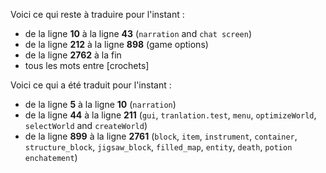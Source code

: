 
Voici ce qui reste à traduire pour l'instant :

* de la ligne **10** à la ligne **43** (`narration` and `chat screen`)
* de la ligne **212** à la ligne **898** (game options)
* de la ligne **2762** à la fin
* tous les mots entre \[crochets]


Voici ce qui a été traduit pour l'instant :

* de la ligne **5** à la ligne **10** (`narration`)
* de la ligne **44** à la ligne **211** (`gui`, `tranlation.test`, `menu`, `optimizeWorld`, `selectWorld` and `createWorld`)
* de la ligne **899** à la ligne **2761** (`block`, `item`, `instrument`, `container`, `structure_block`, `jigsaw_block`, `filled_map`, `entity`, `death`, `potion` `enchatement`)

